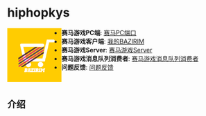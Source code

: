 # hiphopkys
<p align="center">
<img align="left" width="125" src="https://github.com/KysApp/hiphopkys/blob/master/doc/icon60@3x.png?raw=true">
<ul>
<li><strong>赛马游戏PC端</strong>: <a href="https://github.com/KysApp/hiphopkys/tree/master/clients/horse_pc">赛马PC端口</a>
<li><strong>赛马游戏客户端</strong>: <a href="">我的BAZIRIM</a>
<li><strong>赛马游戏Server</strong>: <a href="https://github.com/KysApp/hiphopkys/tree/master/servers">赛马游戏Server</a>
<li><strong>赛马游戏消息队列消费者</strong>: <a href="https://github.com/KysApp/hiphopkys/tree/master/servers/mq/consumer/horse">赛马游戏消息队列消费者</a>
<li><strong>问题反馈</strong>: <a href="">问题反馈</a>
</ul>
</p>
<br>

## 介绍
